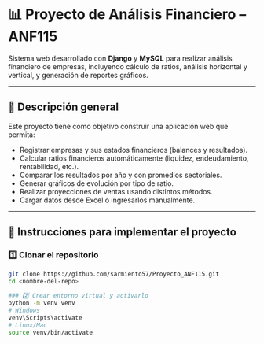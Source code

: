 # 📊 Proyecto de Análisis Financiero – ANF115

Sistema web desarrollado con **Django** y **MySQL** para realizar análisis financiero de empresas, incluyendo cálculo de ratios, análisis horizontal y vertical, y generación de reportes gráficos.

---

## 🧩 Descripción general

Este proyecto tiene como objetivo construir una aplicación web que permita:

- Registrar empresas y sus estados financieros (balances y resultados).
- Calcular ratios financieros automáticamente (liquidez, endeudamiento, rentabilidad, etc.).
- Comparar los resultados por año y con promedios sectoriales.
- Generar gráficos de evolución por tipo de ratio.
- Realizar proyecciones de ventas usando distintos métodos.
- Cargar datos desde Excel o ingresarlos manualmente.

---

## 🚀 Instrucciones para implementar el proyecto

### 1️⃣ Clonar el repositorio

```bash
git clone https://github.com/sarmiento57/Proyecto_ANF115.git
cd <nombre-del-repo>

### 2️⃣ Crear entorno virtual y activarlo
python -m venv venv
# Windows
venv\Scripts\activate
# Linux/Mac
source venv/bin/activate

